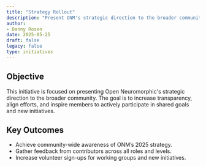 ```yaml
---
title: "Strategy Rollout"
description: "Present ONM's strategic direction to the broader community to align, inspire, and activate members toward shared goals."
author:
- Danny Rosen
date: 2025-05-25
draft: false
legacy: false
type: initiatives
---
```


## Objective
This initiative is focused on presenting Open Neuromorphic's strategic direction to the broader community. The goal is to increase transparency, align efforts, and inspire members to actively participate in shared goals and new initiatives.

## Key Outcomes
- Achieve community-wide awareness of ONM’s 2025 strategy.
- Gather feedback from contributors across all roles and levels.
- Increase volunteer sign-ups for working groups and new initiatives.